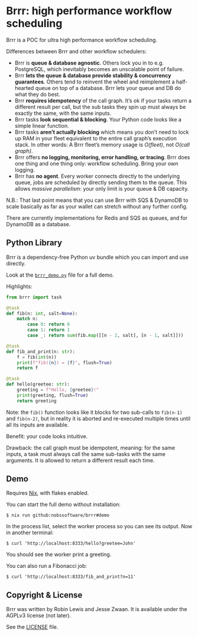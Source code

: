# Brrr: high performance workflow scheduling

Brrr is a POC for ultra high performance workflow scheduling.

Differences between Brrr and other workflow schedulers:

- Brrr is **queue & database agnostic**. Others lock you in to e.g. PostgreSQL, which inevitably becomes an unscalable point of failure.
- Brrr **lets the queue & database provide stability & concurrency guarantees**.  Others tend to reinvent the wheel and reimplement a half-hearted queue on top of a database.  Brrr lets your queue and DB do what they do best.
- Brrr **requires idempotency** of the call graph.  It’s ok if your tasks return a different result per call, but the sub tasks they spin up must always be exactly the same, with the same inputs.
- Brrr tasks **look sequential & blocking**.  Your Python code looks like a simple linear function.
- Brrr tasks **aren’t actually blocking** which means you don’t need to lock up RAM in your fleet equivalent to the entire call graph’s execution stack.  In other words: A Brrr fleet’s memory usage is *O(fleet)*, not *O(call graph)*.
- Brrr offers **no logging, monitoring, error handling, or tracing**.  Brrr does one thing and one thing only: workflow scheduling.  Bring your own logging.
- Brrr has **no agent**.  Every worker connects directly to the underlying queue, jobs are scheduled by directly sending them to the queue.  This allows *massive parallelism*: your only limit is your queue & DB capacity.

N.B.: That last point means that you can use Brrr with SQS & DynamoDB to scale basically as far as your wallet can stretch without any further config.

There are currently implementations for Redis and SQS as queues, and for DynamoDB as a database.

## Python Library

Brrr is a dependency-free Python uv bundle which you can import and use directly.

Look at the [`brrr_demo.py`](brrr_demo.py) file for a full demo.

Highlights:

```py
from brrr import task

@task
def fib(n: int, salt=None):
    match n:
        case 0: return 0
        case 1: return 1
        case _: return sum(fib.map([[n - 2, salt], [n - 1, salt]]))

@task
def fib_and_print(n: str):
    f = fib(int(n))
    print(f"fib({n}) = {f}", flush=True)
    return f

@task
def hello(greetee: str):
    greeting = f"Hello, {greetee}!"
    print(greeting, flush=True)
    return greeting
```

Note: the `fib()` function looks like it blocks for two sub-calls to `fib(n-1)` and `fib(n-2)`, but in reality it is aborted and re-executed multiple times until all its inputs are available.

Benefit: your code looks intuitive.

Drawback: the call graph must be idempotent, meaning: for the same inputs, a task must always call the same sub-tasks with the same arguments.  It is allowed to return a different result each time.


## Demo

Requires [Nix](https://nixos.org), with flakes enabled.

You can start the full demo without installation:

```
$ nix run github:nobssoftware/brrr#demo
```

In the process list, select the worker process so you can see its output.   Now in another terminal:

```
$ curl 'http://localhost:8333/hello?greetee=John'
```

You should see the worker print a greeting.

You can also run a Fibonacci job:

```
$ curl 'http://localhost:8333/fib_and_print?n=11'
```


## Copyright & License

Brrr was written by Robin Lewis and Jesse Zwaan.  It is available under the AGPLv3 license (not later).

See the [LICENSE](LICENSE) file.
